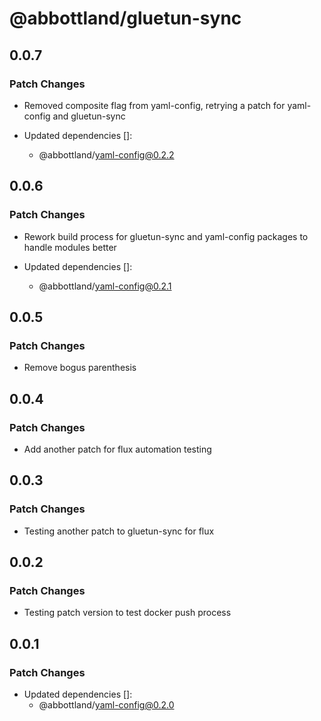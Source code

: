 # @abbottland/gluetun-sync

## 0.0.7

### Patch Changes

- Removed composite flag from yaml-config, retrying a patch for yaml-config and gluetun-sync

- Updated dependencies []:
  - @abbottland/yaml-config@0.2.2

## 0.0.6

### Patch Changes

- Rework build process for gluetun-sync and yaml-config packages to handle modules better

- Updated dependencies []:
  - @abbottland/yaml-config@0.2.1

## 0.0.5

### Patch Changes

- Remove bogus parenthesis

## 0.0.4

### Patch Changes

- Add another patch for flux automation testing

## 0.0.3

### Patch Changes

- Testing another patch to gluetun-sync for flux

## 0.0.2

### Patch Changes

- Testing patch version to test docker push process

## 0.0.1

### Patch Changes

- Updated dependencies []:
  - @abbottland/yaml-config@0.2.0
